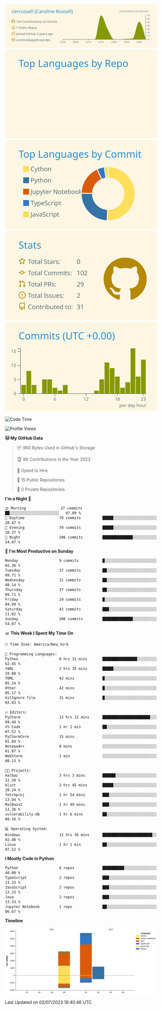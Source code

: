 
[![](https://raw.githubusercontent.com/cerrussell/cerrussell/master/profile-summary-card-output/solarized/0-profile-details.svg)](https://github.com/vn7n24fzkq/github-profile-summary-cards)
[![](https://raw.githubusercontent.com/cerrussell/cerrussell/master/profile-summary-card-output/solarized/1-repos-per-language.svg)](https://github.com/vn7n24fzkq/github-profile-summary-cards) [![](https://raw.githubusercontent.com/cerrussell/cerrussell/master/profile-summary-card-output/solarized/2-most-commit-language.svg)](https://github.com/vn7n24fzkq/github-profile-summary-cards)
[![](https://raw.githubusercontent.com/cerrussell/cerrussell/master/profile-summary-card-output/solarized/3-stats.svg)](https://github.com/vn7n24fzkq/github-profile-summary-cards) [![](https://raw.githubusercontent.com/cerrussell/cerrussell/master/profile-summary-card-output/solarized/4-productive-time.svg)](https://github.com/vn7n24fzkq/github-profile-summary-cards)

<!--START_SECTION:waka-->
![Code Time](http://img.shields.io/badge/Code%20Time-108%20hrs%2013%20mins-blue)

![Profile Views](http://img.shields.io/badge/Profile%20Views-33-blue)

**🐱 My GitHub Data** 

> 📦 960 Bytes Used in GitHub's Storage 
 > 
> 🏆 86 Contributions in the Year 2023
 > 
> 💼 Opted to Hire
 > 
> 📜 15 Public Repositories 
 > 
> 🔑 0 Private Repositories 
 > 
**I'm a Night 🦉** 

```text
🌞 Morning                27 commits          ██░░░░░░░░░░░░░░░░░░░░░░░   07.09 % 
🌆 Daytime                78 commits          █████░░░░░░░░░░░░░░░░░░░░   20.47 % 
🌃 Evening                70 commits          █████░░░░░░░░░░░░░░░░░░░░   18.37 % 
🌙 Night                  206 commits         ██████████████░░░░░░░░░░░   54.07 % 
```
📅 **I'm Most Productive on Sunday** 

```text
Monday                   9 commits           █░░░░░░░░░░░░░░░░░░░░░░░░   02.36 % 
Tuesday                  37 commits          ██░░░░░░░░░░░░░░░░░░░░░░░   09.71 % 
Wednesday                31 commits          ██░░░░░░░░░░░░░░░░░░░░░░░   08.14 % 
Thursday                 37 commits          ██░░░░░░░░░░░░░░░░░░░░░░░   09.71 % 
Friday                   19 commits          █░░░░░░░░░░░░░░░░░░░░░░░░   04.99 % 
Saturday                 42 commits          ███░░░░░░░░░░░░░░░░░░░░░░   11.02 % 
Sunday                   206 commits         ██████████████░░░░░░░░░░░   54.07 % 
```


📊 **This Week I Spent My Time On** 

```text
🕑︎ Time Zone: America/New_York

💬 Programming Languages: 
Python                   8 hrs 31 mins       ████████████████░░░░░░░░░   62.45 % 
YAML                     2 hrs 35 mins       █████░░░░░░░░░░░░░░░░░░░░   19.00 % 
TOML                     42 mins             █░░░░░░░░░░░░░░░░░░░░░░░░   05.24 % 
Other                    42 mins             █░░░░░░░░░░░░░░░░░░░░░░░░   05.17 % 
GitIgnore file           31 mins             █░░░░░░░░░░░░░░░░░░░░░░░░   03.83 % 

🔥 Editors: 
PyCharm                  12 hrs 12 mins      ██████████████████████░░░   89.44 % 
VS Code                  1 hr 1 min          ██░░░░░░░░░░░░░░░░░░░░░░░   07.52 % 
PyCharmCore              15 mins             ░░░░░░░░░░░░░░░░░░░░░░░░░   01.84 % 
Notepad++                8 mins              ░░░░░░░░░░░░░░░░░░░░░░░░░   01.07 % 
WebStorm                 1 min               ░░░░░░░░░░░░░░░░░░░░░░░░░   00.13 % 

🐱‍💻 Projects: 
malbaz                   3 hrs 3 mins        ██████░░░░░░░░░░░░░░░░░░░   22.39 % 
blint                    2 hrs 45 mins       █████░░░░░░░░░░░░░░░░░░░░   20.24 % 
fetchproj                1 hr 54 mins        ███░░░░░░░░░░░░░░░░░░░░░░   13.94 % 
MalBazv2                 1 hr 49 mins        ███░░░░░░░░░░░░░░░░░░░░░░   13.36 % 
vulnerability-db         1 hr 6 mins         ██░░░░░░░░░░░░░░░░░░░░░░░   08.16 % 

💻 Operating System: 
Windows                  12 hrs 36 mins      ███████████████████████░░   92.48 % 
Linux                    1 hr 1 min          ██░░░░░░░░░░░░░░░░░░░░░░░   07.52 % 
```

**I Mostly Code in Python** 

```text
Python                   6 repos             ██████████░░░░░░░░░░░░░░░   40.00 % 
TypeScript               2 repos             ███░░░░░░░░░░░░░░░░░░░░░░   13.33 % 
JavaScript               2 repos             ███░░░░░░░░░░░░░░░░░░░░░░   13.33 % 
Java                     2 repos             ███░░░░░░░░░░░░░░░░░░░░░░   13.33 % 
Jupyter Notebook         1 repo              ██░░░░░░░░░░░░░░░░░░░░░░░   06.67 % 
```



**Timeline**

![Lines of Code chart](https://raw.githubusercontent.com/cerrussell/cerrussell/master/assets/bar_graph.png)


 Last Updated on 02/07/2023 18:40:46 UTC
<!--END_SECTION:waka-->
